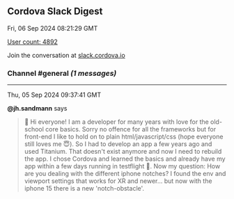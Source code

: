 ## Cordova Slack Digest
Fri, 06 Sep 2024 08:21:29 GMT

[User count: 4892](https://cordova.slack.com/)


Join the conversation at [slack.cordova.io](http://slack.cordova.io/)

### __Channel #general__ _(1 messages)_
---

Thu, 05 Sep 2024 09:37:41 GMT

__@jh.sandmann__ says 
> 👋 Hi everyone! I am a developer for many years with love for the old-school core basics. Sorry no offence for all the frameworks but for front-end I like to hold on to plain html/javascript/css (hope everyone still loves me 😇). So I had to develop an app a few years ago and used Titanium. That doesn't exist anymore and now I need to rebuild the app. I chose Cordova and learned the basics and already have my app within a few days running in testflight 🎉. Now my question: How are you dealing with the different iphone notches? I found the env and viewport settings that works for XR and newer... but now with the iphone 15 there is a new 'notch-obstacle'.
> 
